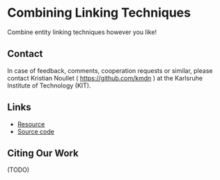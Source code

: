 # Combining Linking Techniques
Combine entity linking techniques however you like!

## Contact
In case of feedback, comments, cooperation requests or similar, please contact Kristian Noullet ( https://github.com/kmdn ) at the Karlsruhe Institute of Technology (KIT).

## Links

* [Resource](http://w3id.org/combining-linking-techniques/)
* [Source code](https://github.com/kmdn/combining-linking-techniques)


## Citing Our Work

(TODO)
